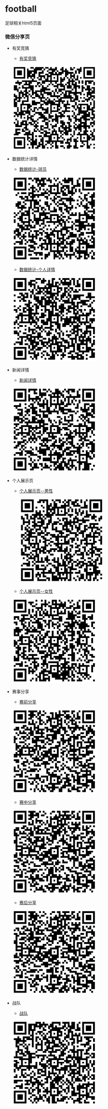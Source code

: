 # football
足球相关html5页面

### 微信分享页


- 有奖竞猜

    * [有奖竞猜](http://demy-ouyang.github.io/football/competition-html5/index.html)
      
    ![有奖竞猜](https://github.com/Demy-ouyang/football/raw/master/code-images/competion.png)

- 数据统计详情
      
    * [数据统计-球员](http://demy-ouyang.github.io/football/data-html5/index.html)
          
    ![数据统计-球员](https://github.com/Demy-ouyang/football/raw/master/code-images/data1.png)  
    
    * [数据统计-个人详情](http://demy-ouyang.github.io/football/data-html5/data2.html)
              
     ![数据统计-个人详情](https://github.com/Demy-ouyang/football/raw/master/code-images/data2.png) 
    
 - 新闻详情
       
     * [新闻详情](http://demy-ouyang.github.io/football/details-html5/index.html)
           
     ![新闻详情](https://github.com/Demy-ouyang/football/raw/master/code-images/news_detail.png)  
        
      
- 个人展示页
    
   * [个人展示页--男性](http://demy-ouyang.github.io/football/person-html5/man.html)
   
     ![demo](https://github.com/Demy-ouyang/football/raw/master/code-images/man.png)
             
   * [个人展示页--女性](http://demy-ouyang.github.io/football/person-html5/woman.html)
   
    ![demo](https://github.com/Demy-ouyang/football/raw/master/code-images/woman.png)
    
- 赛事分享
   * [赛前分享](http://demy-ouyang.github.io/football/share-html5/index.html)
   
   ![赛前分享](https://github.com/Demy-ouyang/football/raw/master/code-images/before.png)
   
   * [赛中分享](http://demy-ouyang.github.io/football/share-html5/index.html)
   
   ![赛中分享](https://github.com/Demy-ouyang/football/raw/master/code-images/share_index.png)
   
   * [赛后分享](http://demy-ouyang.github.io/football/share-html5/after.html)
   
    ![赛后分享](https://github.com/Demy-ouyang/football/raw/master/code-images/after.png)
- 战队
   * [战队](http://demy-ouyang.github.io/football/team-html5/index.html)
   
   ![demo](https://github.com/Demy-ouyang/football/raw/master/code-images/team_index.png)
 